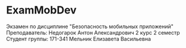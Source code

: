 # ExamMobDev
Экзамен по дисциплине "Безопасность мобильных приложений"
Преподаватель: Недогарок Антон Александрович
2 курс 2 семестр
Студент группы: 171-341
Мельник Елизавета Васильевна
